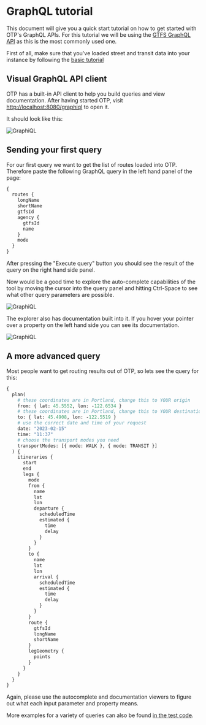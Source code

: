 <!--
  NOTE! Part of this document is generated. Make sure you edit the template, not the generated doc.

   - Template directory is:  /doc/templates
   - Generated directory is: /doc/user 
-->

# GraphQL tutorial

This document will give you a quick start tutorial on how to get started with OTP's GraphQL APIs. For 
this tutorial we will be using the [GTFS GraphQL API](GTFS-GraphQL-API.md) as this is the most commonly used one.

First of all, make sure that you've loaded street and transit data into your instance by following
the [basic tutorial](../Basic-Tutorial.md)

## Visual GraphQL API client

OTP has a built-in API client to help you build queries and view documentation. After having
started OTP, visit [http://localhost:8080/graphiql](http://localhost:8080/graphiql) to open it.

It should look like this:

![GraphiQL](../images/graphiql.png)

## Sending your first query

For our first query we want to get the list of routes loaded into OTP. Therefore paste the following 
GraphQL query in the left hand panel of the page:

<!-- route-query BEGIN -->
<!-- NOTE! This section is auto-generated. Do not change, change doc in code instead. -->

```graphql
{
  routes {
    longName
    shortName
    gtfsId
    agency {
      gtfsId
      name
    }
    mode
  }
}

```

<!-- route-query END -->

After pressing the "Execute query" button you should see the result of the query on the right hand
side panel.

Now would be a good time to explore the auto-complete capabilities of the tool by moving the
cursor into the query panel and hitting Ctrl-Space to see what other query parameters are possible.

![GraphiQL](../images/graphiql-autocomplete.png)

The explorer also has documentation built into it. If you hover your pointer over a property on the 
left hand side you can see its documentation.

![GraphiQL](../images/graphiql-documentation.png)

## A more advanced query

Most people want to get routing results out of OTP, so lets see the query for this:

<!-- plan-query BEGIN -->
<!-- NOTE! This section is auto-generated. Do not change, change doc in code instead. -->

```graphql
{
  plan(
    # these coordinates are in Portland, change this to YOUR origin
    from: { lat: 45.5552, lon: -122.6534 }
    # these coordinates are in Portland, change this to YOUR destination
    to: { lat: 45.4908, lon: -122.5519 }
    # use the correct date and time of your request
    date: "2023-02-15"
    time: "11:37"
    # choose the transport modes you need
    transportModes: [{ mode: WALK }, { mode: TRANSIT }]
  ) {
    itineraries {
      start
      end
      legs {
        mode
        from {
          name
          lat
          lon
          departure {
            scheduledTime
            estimated {
              time
              delay
            }
          }
        }
        to {
          name
          lat
          lon
          arrival {
            scheduledTime
            estimated {
              time
              delay
            }
          }
        }
        route {
          gtfsId
          longName
          shortName
        }
        legGeometry {
          points
        }
      }
    }
  }
}

```

<!-- plan-query END -->

Again, please use the autocomplete and documentation viewers to figure out what each input parameter
and property means.

More examples for a variety of queries can also be found [in the test code](https://github.com/opentripplanner/OpenTripPlanner/tree/dev-2.x/src/test/resources/org/opentripplanner/apis/gtfs/queries).